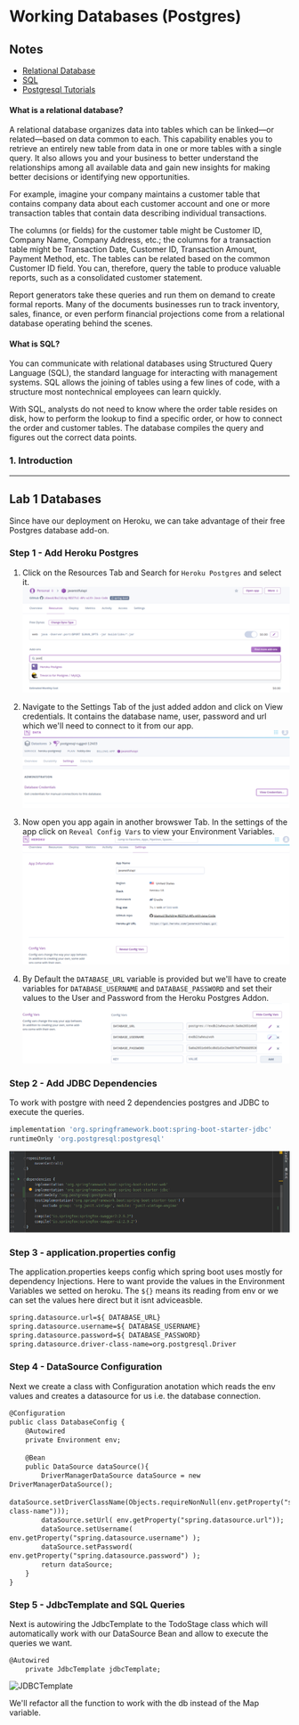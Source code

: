 # Working Databases (Postgres) 

## Notes

* [Relational Database](https://www.ibm.com/cloud/learn/relational-databases)
* [SQL](https://www.w3schools.com/sql/default.asp)
* [Postgresql Tutorials](https://www.postgresqltutorial.com/)

#### What is a relational database?
A relational database organizes data into tables which can be linked—or related—based on data common to each. This capability enables you to retrieve an entirely new table from data in one or more tables with a single query. It also allows you and your business to better understand the relationships among all available data and gain new insights for making better decisions or identifying new opportunities.

For example, imagine your company maintains a customer table that contains company data about each customer account and one or more transaction tables that contain data describing individual transactions.

The columns (or fields) for the customer table might be Customer ID, Company Name, Company Address, etc.; the columns for a transaction table might be Transaction Date, Customer ID, Transaction Amount, Payment Method, etc. The tables can be related based on the common Customer ID field. You can, therefore, query the table to produce valuable reports, such as a consolidated customer statement.

Report generators take these queries and run them on demand to create formal reports. Many of the documents businesses run to track inventory, sales, finance, or even perform financial projections come from a relational database operating behind the scenes.

#### What is SQL?
You can communicate with relational databases using Structured Query Language (SQL), the standard language for interacting with management systems. SQL allows the joining of tables using a few lines of code, with a structure most nontechnical employees can learn quickly.

With SQL, analysts do not need to know where the order table resides on disk, how to perform the lookup to find a specific order, or how to connect the order and customer tables. The database compiles the query and figures out the correct data points.

### 1. Introduction

-----------------------------------------------------------------------------------------------
 
## Lab 1 Databases
Since have our deployment on Heroku, we can take advantage of their free Postgres database add-on.

### Step 1 - Add Heroku Postgres
1. Click on the Resources Tab and Search for `Heroku Postgres` and select it.
![Heroku Postgres Addon](/presentations/images/DBpostgres-Addon.png)

2. Navigate to the Settings Tab of the just added addon and click on View credentials. It contains the database name, user, password and url which we'll need to connect to it from our app. 
![Heroku Postgres Credentials](/presentations/images/DBviewcredentials.png)

3. Now open you app again in another browswer Tab. In the settings of the app click on `Reveal Config Vars` to view your Environment Variables.
![Heroku Postgres Config](/presentations/images/DBherokuConfig.png)

4. By Default the `DATABASE_URL` variable is provided but we'll have to create variables for `DATABASE_USERNAME` and `DATABASE_PASSWORD` and set their values to the User and Password from the Heroku Postgres Addon.
![App Postgres Config](/presentations/images/DBSetConfigFromAddon.png)


### Step 2 - Add JDBC Dependencies
To work with postgre with need 2 dependencies postgres and JDBC to execute the queries.
``` build.gradle
implementation 'org.springframework.boot:spring-boot-starter-jdbc'
runtimeOnly 'org.postgresql:postgresql'
```

![JDBC Deps](/presentations/images/DBlibs.png) 

### Step 3 - application.properties config
The application.properties keeps config which spring boot uses mostly for dependency Injections. Here to want provide the values in the Environment Variables we setted on heroku. The `${}` means its reading from env or we can set the values here direct but it isnt adviceasble.
``` application.properties
spring.datasource.url=${ DATABASE_URL}
spring.datasource.username=${ DATABASE_USERNAME}
spring.datasource.password=${ DATABASE_PASSWORD}
spring.datasource.driver-class-name=org.postgresql.Driver
```

### Step 4 - DataSource Configuration
Next we create a class with Configuration anotation which reads the env values and creates a datasource for us i.e. the database connection.
```Configuration
@Configuration
public class DatabaseConfig {
    @Autowired
    private Environment env;

    @Bean
    public DataSource dataSource(){
        DriverManagerDataSource dataSource = new DriverManagerDataSource();
        dataSource.setDriverClassName(Objects.requireNonNull(env.getProperty("spring.datasource.driver-class-name")));
        dataSource.setUrl( env.getProperty("spring.datasource.url"));
        dataSource.setUsername( env.getProperty("spring.datasource.username") );
        dataSource.setPassword( env.getProperty("spring.datasource.password") );
        return dataSource;
    }
}
```

### Step 5 - JdbcTemplate and SQL Queries
Next is autowiring the JdbcTemplate to the TodoStage class which will automatically work with our DataSource Bean and allow to execute the queries we want. 
```
@Autowired
    private JdbcTemplate jdbcTemplate;
```
![JDBCTemplate](/presentations/images/jdbcTemplate.png.png)

We'll refactor all the function to work with the db instead of the Map variable.
